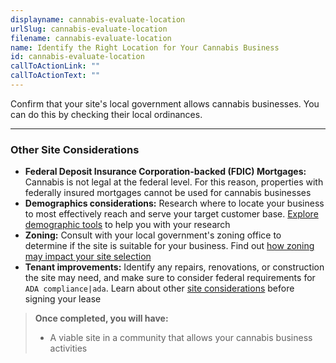 ```yaml
---
displayname: cannabis-evaluate-location
urlSlug: cannabis-evaluate-location
filename: cannabis-evaluate-location
name: Identify the Right Location for Your Cannabis Business
id: cannabis-evaluate-location
callToActionLink: ""
callToActionText: ""
---
```


Confirm that your site's local government allows cannabis businesses. You can do this by checking their local ordinances.

---

### Other Site Considerations

- **Federal Deposit Insurance Corporation-backed (FDIC) Mortgages:** Cannabis is not legal at the federal level. For this reason, properties with federally insured mortgages cannot be used for cannabis businesses
- **Demographics considerations:** Research where to locate your business to most effectively reach and serve your target customer base. [Explore demographic tools](https://business.nj.gov/pages/select-a-location) to help you with your research
- **Zoning:** Consult with your local government's zoning office to determine if the site is suitable for your business. Find out [how zoning may impact your site selection](https://business.nj.gov/pages/select-a-location)
- **Tenant improvements:** Identify any repairs, renovations, or construction the site may need, and make sure to consider federal requirements for `ADA compliance|ada`. Learn about other [site considerations](https://business.nj.gov/pages/leasing-tips) before signing your lease

> **Once completed, you will have:**
>
> - A viable site in a community that allows your cannabis business activities
